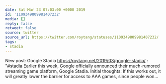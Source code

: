 ```yaml
---
date: Sat Mar 23 07:03:00 +0000 2019
id: '1109349809981407232'
media: []
reply: false
retweet: false
source: twitter
source_url: https://twitter.com/roytang/statuses/1109349809981407232/
tags:
- stadia
---
```


New post: Google Stadia https://roytang.net/2019/03/google-stadia/ : "#stadia Earlier this week, Google officially announced their much-rumored streaming game platform, Google Stadia.
Initial thoughts:
 If this works out, it will greatly lower the barrier for access to AAA games, since people won…